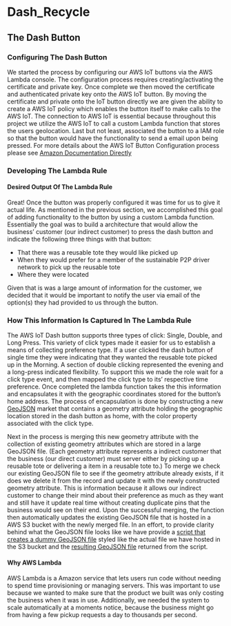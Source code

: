 # Dash_Recycle

## The Dash Button

### Configuring The Dash Button

We started the process by configuring our AWS IoT buttons via the AWS Lambda console. The configuration process requires creating/activating the certificate and private key. Once complete we then moved the certificate and authenticated private key onto the AWS IoT button. By moving the certificate and private onto the IoT button directly we are given the ability to create a AWS IoT policy which enables the button itself to make calls to the AWS IoT. The connection to AWS IoT is essential because throughout this project we utilize the AWS IoT to call a custom Lambda function that stores the users geolocation. Last but not least, associated the button to a IAM role so that the button would have the functionality to send a email upon being pressed. For more details about the AWS IoT Button Configuration process please see [Amazon Documentation Directly](https://docs.aws.amazon.com/iot/latest/developerguide/iot-button-quickstart.html)

### Developing The Lambda Rule

#### Desired Output Of The Lambda Rule
Great! Once the button was properly configured it was time for us to give it actual life. As mentioned in the previous section, we accomplished this goal of adding functionality to the button by using a custom Lambda function. Essentially the goal was to build a architecture that would allow the business’ customer (our indirect customer) to press the dash button and indicate the following three things with that button:
* That there was a reusable tote they would like picked up
* When they would prefer for a member of the sustainable P2P driver network to pick up the reusable tote
* Where they were located

Given that is was a large amount of information for the customer, we decided that it would be important to notify the user via email of the option(s) they had provided to us through the button.

### How This Information Is Captured In The Lambda Rule
The AWS IoT Dash button supports three types of click: Single, Double, and Long Press. This variety of click types made it easier for us to establish a means of collecting preference type. If a user clicked the dash button of single time they were indicating that they wanted the reusable tote picked up in the Morning. A section of double clicking represented the evening and a long-press indicated flexibility. To support this we made the role wait for a click type event, and then mapped the click type to its’ respective time preference. Once completed the lambda function takes the this information and encapsulates it with the geographic coordinates stored for the button’s home address. The process of encapsulation is done by constructing a new [GeoJSON](https://en.wikipedia.org/wiki/GeoJSON) market that contains a geometry attribute holding the geographic location stored in the dash button as home, with the color property associated with the click type.

Next in the process is merging this new geometry attribute with the collection of existing geometry attributes which are stored in a large GeoJSON file. (Each geometry attribute represents a indirect customer that the business (our direct customer) must server either by picking up a reusable tote or delivering a item in a reusable tote to.) To merge we check our existing GeoJSON file to see if the geometry attribute already exists, if it does we delete it from the record and update it with the newly constructed geometry attribute. This is information because it allows our indirect customer to change their mind about their preference as much as they want and still have it update real time without creating duplicate pins that the business would see on their end. Upon the successful merging, the function then automatically updates the existing GeoJSON file that is hosted in a AWS S3 bucket with the newly merged file. In an effort, to provide clarity behind what the GeoJSON file looks like we have provide a [script that creates a dummy GeoJSON file](https://github.com/CMine/Dash_Recycle/blob/master/GeoJson/generateGeoJSON.py) styled like the actual file we have hosted in the S3 bucket and the [resulting GeoJSON file](https://github.com/CMine/Dash_Recycle/blob/master/GeoJson/pickups.geojson) returned from the script.  


#### Why AWS Lambda 
AWS Lambda is a Amazon service that lets users run code without needing to spend time provisioning or managing servers. This was important to use because we wanted to make sure that the product we built was only costing the business when it was in use. Additionally, we needed the system to scale automatically at a moments notice, because the business might go from having a few pickup requests a day to thousands per second. 
